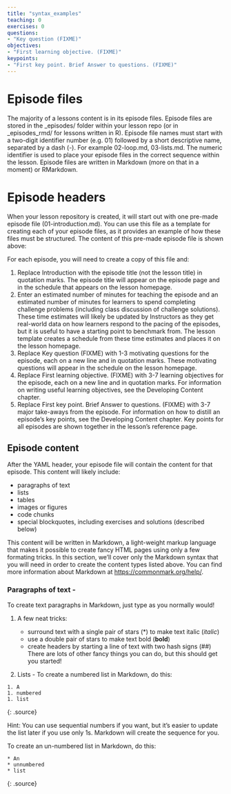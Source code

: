 ```yaml
---
title: "syntax_examples"
teaching: 0
exercises: 0
questions:
- "Key question (FIXME)"
objectives:
- "First learning objective. (FIXME)"
keypoints:
- "First key point. Brief Answer to questions. (FIXME)"
---
```



# Episode files
The majority of a lessons content is in its episode files. Episode files are stored in the _episodes/ folder within your lesson repo (or in _episodes_rmd/ for lessons written in R). Episode file names must start with a two-digit identifier number (e.g. 01) followed by a short descriptive name, separated by a dash (-). For example 02-loop.md, 03-lists.md. The numeric identifier is used to place your episode files in the correct sequence within the lesson. Episode files are written in Markdown (more on that in a moment) or RMarkdown.

# Episode headers
When your lesson repository is created, it will start out with one pre-made episode file (01-introduction.md). You can use this file as a template for creating each of your episode files, as it provides an example of how these files must be structured. The content of this pre-made episode file is shown above:

For each episode, you will need to create a copy of this file and:

1. Replace Introduction with the episode title (not the lesson title) in quotation marks. The episode title will appear on the episode page and in the schedule that appears on the lesson homepage.
1. Enter an estimated number of minutes for teaching the episode and an estimated number of minutes for learners to spend completing challenge problems (including class discussion of challenge solutions). These time estimates will likely be updated by Instructors as they get real-world data on how learners respond to the pacing of the episodes, but it is useful to have a starting point to benchmark from. The lesson template creates a schedule from these time estimates and places it on the lesson homepage.
1. Replace Key question (FIXME) with 1-3 motivating questions for the episode, each on a new line and in quotation marks. These motivating questions will appear in the schedule on the lesson homepage.
1. Replace First learning objective. (FIXME) with 3-7 learning objectives for the episode, each on a new line and in quotation marks. For information on writing useful learning objectives, see the Developing Content chapter.
1. Replace First key point. Brief Answer to questions. (FIXME) with 3-7 major take-aways from the episode. For information on how to distill an episode’s key points, see the Developing Content chapter. Key points for all episodes are shown together in the lesson’s reference page.


## Episode content

After the YAML header, your episode file will contain the content for that episode. This content will likely include:

- paragraphs of text
- lists
- tables
- images or figures
- code chunks
- special blockquotes, including exercises and solutions (described below)

This content will be written in Markdown, a light-weight markup language that makes it possible to create fancy HTML pages using only a few formating tricks. In this section, we’ll cover only the Markdown syntax that you will need in order to create the content types listed above. You can find more information about Markdown at https://commonmark.org/help/.


### Paragraphs of text - 

To create text paragraphs in Markdown, just type as you normally would! 
1. A few neat tricks:
    - surround text with a single pair of stars (*) to make text italic (*italic*)
    - use a double pair of stars to make text bold (**bold**)
    - create headers by starting a line of text with two hash signs (##) There are lots of other fancy things you can do, but this should get you started!

1. Lists - To create a numbered list in Markdown, do this:

~~~
1. A
1. numbered
1. list
~~~
{: .source}

Hint: You can use sequential numbers if you want, but it’s easier to update the list later if you use only 1s. Markdown will create the sequence for you.

To create an un-numbered list in Markdown, do this:
~~~
* An
* unnumbered
* list
~~~
{: .source}